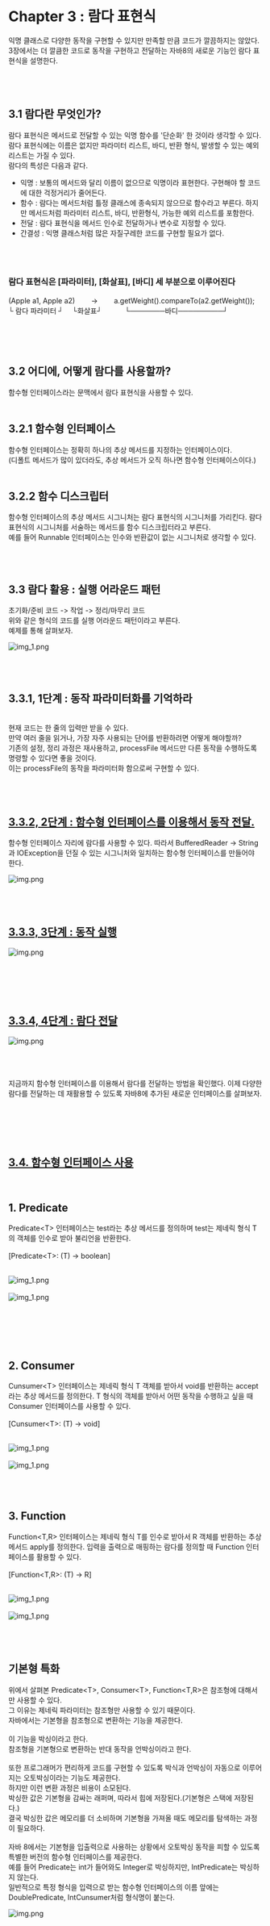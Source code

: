 # Chapter 3 : 람다 표현식
익명 클래스로 다양한 동작을 구현할 수 있지만 만족할 만큼 코드가 깔끔하지는 않았다. 3장에서는
더 깔큼한 코드로 동작을 구현하고 전달하는 자바8의 새로운 기능인 람다 표현식을 설명한다.
<br/><br/><br/><br/>

## 3.1 람다란 무엇인가?
람다 표현식은 메서드로 전달할 수 있는 익명 함수를 '단순화' 한 것이라 생각할 수 있다.
람다 표현식에는 이름은 없지만 파라미터 리스트, 바디, 반환 형식, 발생할 수 있는 예외 리스트는 가질 수 있다.<br/>
람다의 특성은 다음과 같다.<br/>
- 익명 : 보통의 메서드와 달리 이름이 없으므로 익명이라 표현한다. 구현해야 할 코드에 대한 걱정거리가 줄어든다.<br/>
- 함수 : 람다는 메서드처럼 틀정 클래스에 종속되지 않으므로 함수라고 부른다. 하지만 메서드처럼 파라미터 리스트, 바디, 반환형식, 가능한 예외 리스트를 포함한다.<br/>
- 전달 : 람다 표현식을 메서드 인수로 전달하거나 변수로 지정할 수 있다.<br/>
- 간결성 : 익명 클래스처럼 많은 자질구레한 코드를 구현할 필요가 없다.
<br/><br/><br/><br/>

### 람다 표현식은 [파라미터], [화살표], [바디] 세 부분으로 이루어진다
(Apple a1, Apple a2)　  　->　　 a.getWeight().compareTo(a2.getWeight());<br/>
   └ 람다 파라미터 ┘    　└화살표┘   　　　└───────바디─────────┘


<br/><br/><br/>
## 3.2 어디에, 어떻게 람다를 사용할까?
함수형 인터페이스라는 문맥에서 람다 표현식을 사용할 수 있다.
<br/><br/>
## 3.2.1 함수형 인터페이스
함수형 인터페이스는 정확히 하나의 추상 메서드를 지정하는 인터페이스이다.<br/>
(디폴트 메서드가 많이 있더라도, 추상 메서드가 오직 하나면 함수형 인터페이스이다.)
<br/><br/>
## 3.2.2 함수 디스크립터
함수형 인터페이스의 추상 메서드 시그니처는 람다 표현식의 시그니처를 가리킨다. 람다 표현식의 시그니처를
서술하는 메서드를 함수 디스크립터라고 부른다. <br/>
예를 들어 Runnable 인터페이스는 인수와 반환값이 없는 시그니처로 생각할 수 있다.




<br/>
<br/>

## 3.3 람다 활용 : 실행 어라운드 패턴
초기화/준비 코드 -> 작업 -> 정리/마무리 코드
<br/>
위와 같은 형식의 코드를 실행 어라운드 패턴이라고 부른다. <br/>
예제를 통해 살펴보자.
<br/>

![img_1.png](./image/img.png)

<br/>
<br/>

## 3.3.1, 1단계 : 동작 파라미터화를 기억하라
<br/>
현재 코드는 한 줄의 입력만 받을 수 있다. <br/>
만약 여러 줄을 읽거나, 가장 자주 사용되는 단어를 반환하려면 어떻게 해야할까?<br/>
기존의 설정, 정리 과정은 재사용하고, processFile 메서드만 다른 동작을 수행하도록 명령할 수 있다면 좋을 것이다.<br/>
이는 processFile의 동작을 파라미터화 함으로써 구현할 수 있다.<br/>
<br/><br/><br/>

## [3.3.2, 2단계 : 함수형 인터페이스를 이용해서 동작 전달.](https://github.com/ShinDongHun1/ModernJavaInAction_Code/tree/main/src/chapter3/level2)
함수형 인터페이스 자리에 람다를 사용할 수 있다. 따라서 BufferedReader -> String과 
IOException을 던질 수 있는 시그니처와 일치하는 함수형 인터페이스를 만들어야 한다.<br/>

![img.png](./image/img_1.png)
<br/>
<br/>
<br/>
<br/>
## [3.3.3, 3단계 : 동작 실행](https://github.com/ShinDongHun1/ModernJavaInAction_Code/tree/main/src/chapter3/level3)

![img.png](./image/img_2.png)

<br/><br/><br/><br/>

## [3.3.4, 4단계 : 람다 전달](https://github.com/ShinDongHun1/ModernJavaInAction_Code/tree/main/src/chapter3/level4)

![img.png](./image/img_3.png)
<br/><br/><br/><br/>

지금까지 함수형 인터페이스를 이용해서 람다를 전달하는 방법을 확인했다. 이제 다양한 람다를 전달하는 데 재활용할 수 있도록 자바8에 추가된 새로운 인터페이스를 살펴보자.


<br/><br/><br/><br/>




## [3.4. 함수형 인터페이스 사용](https://github.com/ShinDongHun1/ModernJavaInAction_Code/tree/main/src/chapter3/usefunctionalinterface)
<br/>

## 1. Predicate 
Predicate\<T> 인터페이스는 test라는 추상 메서드를 정의하며 test는 제네릭 형식 T의 객체를
인수로 받아 불리언을 반환한다.
<br/><br/>
[Predicate\<T>: (T) -> boolean]
<br/><br/>

![img_1.png](./image/img_4.png)<br/><br/>
![img_1.png](./image/img_5.png)<br/><br/>
<br/><br/>
<br/><br/>

## 2. Consumer
Cunsumer\<T> 인터페이스는 제네릭 형식 T 객체를 받아서 void를 반환하는 accept라는 추상 메서드를
정의한다. T 형식의 객체를 받아서 어떤 동작을 수행하고 싶을 때 Consumer 인터페이스를 사용할 수 있다.
<br/><br/>
[Cunsumer\<T>: (T) -> void]
<br/><br/>

![img_1.png](./image/img_6.png)<br/><br/>
![img_1.png](./image/img_7.png)<br/><br/>
<br/><br/>

## 3. Function
Function\<T,R> 인터페이스는 제네릭 형식 T를 인수로 받아서 R 객체를 반환하는 추상 메서드 apply를 정의한다.
입력을 출력으로 매핑하는 람다를 정의할 때 Function 인터페이스를 활용할 수 있다.
<br/><br/>
[Function\<T,R>: (T) -> R]
<br/><br/>

![img_1.png](./image/img_8.png)<br/><br/>
![img_1.png](./image/img_9.png)<br/><br/>
<br/><br/>

## 기본형 특화
위에서 살펴본 Predicate\<T>, Consumer\<T>, Function\<T,R>은 참조형에 대해서만 사용할 수 있다.<br/>
그 이유는 제네릭 파라미터는 참조형만 사용할 수 있기 때문이다. <br/>
자바에서는 기본형을 참조형으로 변환하는 기능을 제공한다.<br/>
<br/>
이 기능을 박싱이라고 한다.<br/>
참조형을 기본형으로 변환하는 반대 동작을 언박싱이라고 한다.<br/>
<br/>
또한 프로그래머가 편리하게 코드를 구현할 수 있도록 박식과 언박싱이 자동으로 이루어지는 오토박싱이라는 기능도 제공한다.<br/>
하지만 이런 변환 과정은 비용이 소모된다.<br/> 
박싱한 값은 기본형을 감싸는 래퍼며, 따라서 힙에 저장된다.(기본형은 스택에 저장된다.) <br/>
결국 박싱한 값은 메모리를 더 소비하며 기본형을 가져올 때도 메모리를 탐색하는 과정이 필요하다.<br/>
<br/>
자바 8에서는 기본형을 입출력으로 사용하는 상황에서 오토박싱 동작을 피할 수 있도록 특별한 버전의 함수형 인터페이스를 제공한다.<br/>
예를 들어 Predicate<Integer>는 int가 들어와도 Integer로 박싱하지만, IntPredicate는 박싱하지 않는다. <br/>
일반적으로 특정 형식을 입력으로 받는 함수형 인터페이스의 이름 앞에는 DoublePredicate, IntCunsumer처럼 형식명이 붙는다.

![img.png](./image/img_10.png)
<br/><br/>
<br/><br/><br/><br/>


# 3.5 형식 검사, 형식 추론, 제약
람다 표현식을 처음 설명할 때 람다로 함수형 인터페이스의 인스턴스를 만들 수 있다고 언급했다.<br/>
람다 표현식 자체에는 람다가 어떤 함수형 인터페이스를 구현했는지의 정보가 포함되어 있지 않다.<br/>
따라서 람다 표현식을 더 제대로 이해하려면 람다의 실제 형식을 파악해야 한다.
<br/><br/><br/><br/>

## 3.5.1 형식 검사
람다가 사용되는 Context를 이용해서 람다의 형식을 추론할 수 있다. 어떤 콘텍스트에서 기대되는 람다 표현식의 형식을 '대상 형식' 이라고 부른다<br/>
대상 형식을 만족한다면, 즉 함수 디스크립터를 만족한다면 형식 확인을 완료한다.<br/>
<br/>

## [3.5.2 같은 람다, 다른 함수형 인터페이스](https://github.com/ShinDongHun1/ModernJavaInAction_Code/tree/main/src/chapter3/targettypeing)
'대상 형식'이라는 특징 때문에 같은 람다 표현식이라도 호환되는 추상 메서드를 가진 다른 함수형 인터페이스로 사용될 수 있다.
<br/>
예를 들어 이전에 살펴본 Callable과 PreivilefedAction 인터페이스는 인수를 받지 않고 제네릭 형식 T를 반환하는 함수를 정의한다. 따라서 아래 두 할당문은 유효한 코드이다.

![img_1.png](./image/img_11.png)<br/><br/>

### [참고] 특별한 void 호환 규칙
람다의 바디에 일반 표현식이 있으면 void를 반환하는 함수 디스크립터와 호환된다. (물론 파라미터 리스트도 호환되어야 한다.)<br/>
예를 들어 다음 두 행에서 List의 add메서드는 Consumer 콘텍스트 (T -> void)가 기대하는 void 대신 boolean을 반환하지만 유효한 코드이다.
<br/>
//Predicate는 불리언 반환값을 갖는다.
Predicate<String> p = s-> list.add(s);

//Consumer는 void 반환값을 갖는다.
Consumer<String> c = s-> list.add(s);

<br/><br/><br/>
## 3.5.3 형식 추론
우리 코드를 좀 더 단순화할 수 있는 방법이 있다. 자바 컴파일러는 람다 표현식이 사용된 콘텍스트(대상 형식)를 이용해서 람다 표현식과 관련된 함수형 인터페이스를 추론한다.
<br/>
즉 대상 형식을 이용해서 함수 디스크립터를 알 수 있으므로 컴파일러는 람다의 시그니처도 추론할 수 있다.
결과적으로 컴파일러는 람다 표현식의 파라미터 형식에 접근할 수 있으므로 람다 문법에서 이를 생략할 수 있다.
<br/>
![img_1.png](./image/img_13.png)<br/><br/>
상황에 따라 명시적으로 선언하는 것이 좋을때도 있고, 생략하는 것이 더 좋을때도 있다.
상황에 따라서 가독성을 향상시키는 방향으로 결정하도록 하자.

<br/><br/><br/>

## [3.5.4 지역 변수 사용](https://github.com/ShinDongHun1/ModernJavaInAction_Code/tree/main/src/chapter3/lambdacapturing)
람다 표현식에서는 자유 변수(외부에서 정의된 변수)를 활용할 수 있는데, 이와 같은 동작을 '람다 캡처링' 이라 부른다.<br/>그러나 자유 변수에도 약간에 제약이 있다. 람다는 인스턴스 변수와 정적 변수를 자유롭게 캡처할 수 있다.
하지만 그러려면 지역 변수는 명시적으로 final로 선언되어 있어야 하거나 실질적으로 final로 선언된 변수와 똑같이 사용되어야 한다.(값이 변하면 안된다는 소리이다.)<br/>

![img_1.png](./image/img_14.png)<br/><br/>

### 지역 변수의 제약
왜 지역 변수에 이런 제약이 필요할까? <br/>
우선 내부적으로 인스턴스 변수와 지역 변수는 태생부터 다르다. 인스턴스 변수는 힙에 저장되는 반면 지역변수는 스택에 저장된다.<br/>
람다에서 지역변수에 바로 접근할 수 있다는 가정하에 람다가 스레드에서 실행된다면 변수를 할당한 스레드가 사라져서 변수 할당이 해제되었는데도
람다를 실행하는 스레드에서는 해당 변수에 접근하려 할 수 있다. 따라서 자바 구현에서는 원래 변수에 접근을 허용하는 것이 아니라
자유 지역 변수의 복사본을 제공한다. 따라서 복사본의 값이 바뀌지 않아야 하므로 지역 변수에는 한 번만 값을 할당해야 한다는 제약이 생긴 것이다.


## [3.6 메서드 참조](https://github.com/ShinDongHun1/ModernJavaInAction_Code/tree/main/src/chapter3/methodreference/Example)
메서드 참조를 이용하면 기존의 메서드 정의를 재활용해서 람다처럼 전달할 수 있다. 때로는 람다 표현식보다 메서드 참조를 사용하는 것이 더 가독성이 좋으며 자연스러울 수 있다.
다음은 메서드 참조와 새로운 자바8 API를 활용한 정렬 예제이다.
<br/>
다음은 기존 코드이다.
![img_1.png](./image/img_15.png)<br/><br/>
다음은 메서드 참조의 java.util.Comparator.comparing을 활용한 코드이다
![img_1.png](./image/img_16.png)<br/><br/>

### 3.6.1 요약
메소드 참조는 특정 메서드만을 호출하는 람다의 축약형이라고 생각할 수 있다.
예를 들어 람다가 '이 메시드를 직접 호출해'라고 명령한다면 메서드를 어떻게 호출해야 하는지 설명을 참조하기보다는 메서드명을 직접 참조하는 것이 편리하다.
실제로 메서드 참조를 이용하면 기존 메서드 구현으로 람다 표현식을 만들 수 있다.
이때 명시적으로 메서드명을 참조함으로써 가독성을 높일 수 있다. 
메서드 참조는 어떻게 활용할까? 메서드면 앞에 구분자(::)를 붙이는 방법으로 메서드 참조를 활용할 수 있다.
예를 들어 Apple.getWeight는 Apple 클래스에 정의된 getWeight의 메서드 참조다. 실제로 메서드를 호출하는 것은 아니므로 괄호는 필요 없음을 기억하자.
결과적으로 메서드 참조는 람다 표현식 (Apple a) -> a.getWeight()를 축약한 것이다.
아래는 자바8에서 사용 가능한 다양한 메서드 참조 예제이다.
![img_1.png](./image/img_17.png)<br/><br/>

### 메서드 참조를 만드는 방법
3가지 유형이 있다.

### 1. 정적(static) 메서드 참조
예를 들어 Integer의 parseInt 메서드는 Integer::parseInt로 표현할 수 있다.
<br/><br/>
### 2. 다양한 형식의 인스턴스 메서드 참조
예를 들어 스트링의 length 메서드는 String::length로 표현할 수 있다.
<br/><br/>
### 3. 기존 객체의 인스턴스 메서드 참조
예를 들어 Transaction 객체를 할당받은 expensiveTransaction 지역 변수가 있고, Transaction 객체에는 getValue 메서드가 있다면,
이를 expensiveTransaction::getValue라고 표현할 수 있다.
<br/><br/>
<br/><br/>

### [3.6.2 생성자 참조](https://github.com/ShinDongHun1/ModernJavaInAction_Code/tree/main/src/chapter3/methodreference/ConstructorReference)
ClassName::new 처럼 클래스명과 new 키워드를 이용해서 기존 생성자의 참조를 만들 수 있다.
이것은 정적 메서드의 참조를 만드는 방법과 비슷하다.
예를 들어 인수가 없는 생성자, 즉 Supplier의 () -> Apple과 같은 시그니처를 갖는 생성자가 있다고 가정하자.
코드를 통해 설명하겠다. 주석을 참고하자
![img_1.png](./image/img_18.png)<br/><br/>
![img_1.png](./image/img_19.png)<br/><br/>
<br/><br/>

## [3.7 람다, 메서드 참조 활용하기](https://github.com/ShinDongHun1/ModernJavaInAction_Code/tree/main/src/chapter3/methodreference)
이제 처음으로 돌아가서, 사과 리스트를 다양한 정렬 기법으로 정렬하는 코드를 만드는 과정을 보여주면서 3장을 마무리하겠다.
최종 목표는 다음과 같은 코드를 만드는 것이다. 이제 시작하자.
![img_1.png](./image/img_16.png)<br/><br/>

## 3.7.1, 1단계 : 코드 전달하기
![img_1.png](./image/img_20.png)<br/><br/>

## 3.7.2, 2단계 : 익명 클래스 사용
![img_1.png](./image/img_21.png)<br/><br/>

## 3.7.3, 3단계 : 람다 표현식 사용
![img_1.png](./image/img_22.png)<br/><br/>
이 코드의 가독성을 좀 더 좋게 향상시킬 수 없을까? Comparator는 Comparable 키를 추출해서
Comparator 객체로 만드는 Function 함수를 인수로 받는 정적 메서드 comparing을 포함한다.
![img_1.png](./image/img_23.png)
(위와 같이 Function 함수를 갖는다)<br/><br/>
다음처럼 comparing 메서드를 사용할 수 있다.
![img_1.png](./image/img_24.png)
따라서 위를 사용하여 코드를 다음과 같이 간소화 할 수 있다.<br/>
![img_1.png](./image/img_25.png)<br/><br/>

## 3.7.4, 4단계 : 메서드 참조식 사용
![img_1.png](./image/img_26.png)<br/><br/>
완성이다. 코드가 짧아졌을 뿐더러 코드의 의미도 좀 더 명확하게 전달된다.
<br/><br/>

## [3.8 람다 표현식을 조합할 수 있는 유용한 메서드](https://github.com/ShinDongHun1/ModernJavaInAction_Code/tree/main/src/chapter3/usefulmethod)
자바 8에서 제공하는 몇몇 함수형 인터페이스는 다양한 유틸리티 메서드를 표현한다.
덕분에 우리는 여러개의 람다 표현식을 조합새허 복잡한 람다 표현식을 만들 수 있다.
이것이 가능한 이유는 자바8에서 제공하는 함수형 인터페이스는 디폴트 메서드를 제공하기 때문이다.
디폴트 메서드는 9장에서 자세히 설명한다. 우선 이 디폴트 메서드를 사용하여 람다 표현식을 조합해보자.
<br/><br/>

## 3.8.1 Comparator 조합
![img_1.png](./image/img_24.png)<br/>
위 사진에서 볼 수 있듯이, 정적 메서드 Comparator.comparing을 이용해서 비교에 사용할 키를 추출하는 Function 기반의 Comparator를 반환할 수 있다.
이제 이를 이용하여 한번 다양한 코드를 작성해보자.

### 역정렬
사과의 무게를 내림차순으로 정렬하고 싶다면 어떻게 해야 할까?
다른 Comparator 인스턴스를 만들 필요가 없다. 인터페이스 자체에서 주어진 비교자의 순서를 뒤바구는 reverse라는 디폴트 메서드를 제공하기 때문이다.
따라서 다음과 같이 사용할 수 있다.
![img_1.png](./image/img_27.png)<br/><br/>

### Comparator 연결
역정렬은 잘 동작한다. 하지만 무게가 같은 두 사과가 존재한다면 어덯게 할가?
정렬된 리스트에서 어떤 사과를 먼저 나열해야 할까?
이럴 땐 비교 결과를 더 다듬을 수 있는 두번째 Comparator를 만들 수 있다.
예를 들어 무게로 두 사과를 비교한 다음 무게가 같다면 색깔별로 사과를 정렬할 수 있다.
thenComparing 메서드로 두 번째 비교자를 만들 수 있다.
thenComparing은 comparing 메서드처럼 함수를 인수로 받아 첫 번째 비교자를 이용해서 두 객체가 같다고 판단되면
두 번째 비교자에 객체를 전달한다.
즉 다음처럼 문제를 해결할 수 있다.
![img_1.png](./image/img_28.png)<br/><br/>

## 3.8.2 Predicate 조합
Predicate 인터페이스는 복잡한 프레디케이트를 만들 수 있도록 negate, and, or 세 가지의 메서드를 제공한다.
예를 들어 '빨간색이 아닌 사과'처럼 특정 Predicate를 반전시킬 때 negate 메서드를 사용할 수 있다.
예시를 통해 살펴보자
![img_1.png](./image/img_29.png)<br/><br/>

## 3.8.3 Function
마지막으로 Function 인터페이스에서 제공하는 람다 표현식도 조합할 수 있다. Function 인터페이스는 Function 인스턴스를
반환하는 andThen, compose 두 가지 디폴트 메서드를 제공한다.
andThen 메서드를 주어진 함수를 먼저 적용한 결과를 다음 함수의 입력으로 전달하는 함수를 반환한다.
예를 들어 숫자를 1 증가시키는 f라는 함수가 있고, 숫자에 2를 곱하는 g라는 함수가 있다고 가정하자. 이제 다음처럼
f와 g를 조립해서 숫자를 증가시킨 뒤 결과에 2를 곱하는 함수 h를 만들 수 있다.
![img_1.png](./image/img_30.png)<br/><br/>

<br/><br/>
## [3.9 비슷한 수학적 개념](https://github.com/ShinDongHun1/ModernJavaInAction_Code/tree/main/src/chapter3/integrate)
(적분 나와서 도망치려다 그냥 한다.. 수학 싫으면 건너가도 좋다)
다음과 같은 함수가 있다.(자바 함수 말고 수학의 함수)<br/>
f(x) = x + 10<br/>
이를 적분하는 코드를 작성해보자(예시를 위해 x=3~ x=7까지 범위를 적분하는 코드를 작성하겠다)<br/>
우선은 함수 f와 한계값(3과 7)을 인수로 받는 integrate라는 함수를 만들어야 한다.
즉 다음처럼 함수 f를 인수로 받는 함수를 자바로 구현할 수 있다.
![img_1.png](./image/img_31.png)<br/><br/>
그러나 다음처럼 간단히 구현할 수는 없다.
![img_1.png](./image/img_32.png)<br/><br/>
우선 이 식에서 x의 범위가 불분명하며, f를 전달하는 것이 아니라 x+10이라는 값을 전달하게 되기 때문에 잘못된 식이다.
수학에서 dx의 정체는 'x를 인수로 받아 x+10의 결과를 만드는 함수'로 정리할 수 있다.<br/><br/>

## 3.9.2 자바 8 람다로 연결
이전에 언급했듯이 자바 8에서는 (double x) -> x + 10 같은 람다 표현식을 사용할 수 있다.
따라서 함수 f를 다음처럼 구현할 수 있다.<br/>
integration((double x) -> x + 10, 3, 7)<br/>
또는 다음처럼 구현할 수 있다<br/>
integration((double x) -> f(x), 3, 7)<br/>
이제 integrate 메서드를 어떻게 구현할지 궁금할 것이다.
![img_1.png](./image/img_33.png)<br/><br/>
위는 틀린 코드이다. 람다 표현식은 함수형 인터페이스를 기대하는 콘텍스트에서만 사용할 수 있으므로 다음처럼 구현해야 한다.
![img_1.png](./image/img_34.png)<br/><br/>

<br/><br/>
## 3.10 마치며
- 람다 표현식은 익명 함수의 일종이다.
- 람다 표현식으로 간결한 코드를 구현할 수 있다.
- **함수형 인터페이스**는 하나의 추상 메서드만을 정의하는 인터페이스이다.
- 함수형 인터페이스는 하나의 추상 메서드만을 정의하는 인터페이스다.
- 함수형 인터페이스를 기대하는 곳에서만 람다 표현식을 사용할 수 있다.
- 람다 표현식을 이용해서 함수형 인터페이스의 추상 메서드를 즉석으로 제공할 수 있으며, **람다 표현식 전체가 함수형 인터페이스의 인스턴스로 취급된다.**
- java.util.function 패키지는 Predicate\<T>, Function\<T,R> 등을 포함해서 자주 사용하는 다양한 함수형 인터페이스를 제공한다. (자세히 알고싶다면 [이곳을 클릭](https://ttl-blog.tistory.com/207))
- 자바 8은 Predicate\<T> 등과 같은 제네릭 함수형 인터페이스와 관련한 박싱 동작을 피할 수 있는 IntPredicate 같은 기본형 특화 인터페이스도 제공한다.
- 실행 어라운드 패턴 (예를 들면 자원 할당, 자원 정리 등 코드 중간에 실행해야 하는 메서드에 꼭 필요한 코드)을 람다를 활용하면 유연성과 재사용성을 추가로 얻을 수 있다.
- 람다 표현식의 기대 형식을 대상 형식이라고 한다.
- 메서드 참조를 이용하면 기존의 메서드 구현을 재사용하고 직접 전달할 수 있다.
- Comparator, Predicate, Function 같은 함수형 인터페이스는 람다 표현식을 조합할 수 있는 다양한 디폴트 메서드를 제공한다.